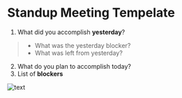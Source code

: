 # Standup Meeting Tempelate
1. What did you accomplish **yesterday**?
 >- What was the yesterday blocker?
 >- What was left from yesterday?
 &nbsp;&nbsp;
2. What do you plan to accomplish today?
&nbsp;&nbsp;&nbsp;&nbsp;&nbsp;
4. List of **blockers**
&nbsp;&nbsp;&nbsp;&nbsp;


![text](https://i.pinimg.com/originals/5d/b1/ff/5db1ffd7c621c39c15bc009d25353a34.jpg)
